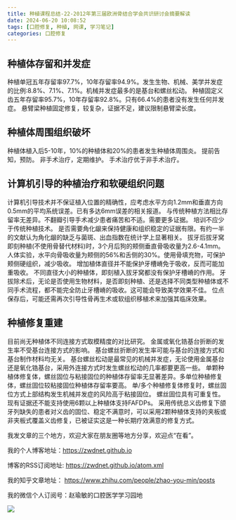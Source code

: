```yaml
---
title: 种植课程总结-22-2012年第三届欧洲骨结合学会共识研讨会摘要解读
date: 2024-06-20 10:08:52
tags: [口腔修复, 种植, 网课, 学习笔记]
categories: 口腔修复
---
```

## 种植体存留和并发症
种植单冠五年存留率97.7%，10年存留率94.9%。发生生物、机械、美学并发症的比例:8.8%、7.1%、7.1%。机械并发症最多的是基台和螺丝松动。
种植固定义齿五年存留率95.7%，10年存留率92.8%。只有66.4%的患者没有发生任何并发症。
悬臂梁种植固定修复，较复杂，证据不足，建议限制悬臂梁长度。

## 种植体周围组织破坏
种植体植入后5-10年，10%的种植体和20%的患者发生种植体周围炎。
提前告知，预防。
非手术治疗，定期维护。
手术治疗优于非手术治疗。

## 计算机引导的种植治疗和软硬组织问题
计算机引导技术并不保证植入位置的精确性，应考虑水平方向1.2mm和垂直方向0.5mm的平均系统误差。已有多达6mm误差的相关报道。
与传统种植方法相比存留率无差异。不翻瓣引导手术减少患者痛苦和不适。需要更多证据。
培训不应少于传统种植技术。
是否需要角化龈来保持健康和组织稳定的证据有限。有约一半的文献认为角化龈的缺乏与菌斑、出血指数在统计学上显著相关。
拔牙后拔牙窝即刻种植(不使用骨替代材料)时，3个月后狗的颊侧垂直骨吸收量为2.6-4.1mm。人体实验，水平向骨吸收量为颊侧的56%和舌侧的30%。使用骨填充物，可保护颊侧硬组织，减少吸收。
增加植体直径并不能保护牙槽嵴免于吸收，反而可能加重吸收。
不同直径大小的种植体，即刻植入拔牙窝都没有保护牙槽嵴的作用。
牙拔除术后，无论是否使用生物材料，是否即刻种植、还是选择不同类型种植体或不同手术流程，都不能完全防止牙槽嵴的吸收。这可能会导致美学效果不佳。
位点保存后，可能还需再次引导性骨再生术或软组织移植术来加强其临床效果。

## 种植修复重建
目前尚无种植体不同连接方式取模精度的对比研究。
金属或氧化锆基台折断的发生率不受基台连接方式的影响。
基台螺丝折断的发生率可能与基台的连接方式和基台制作材料均无关。
基台螺丝松动是最常见的机械并发症，无论使用金属基台还是氧化锆基台，采用外连接方式时发生螺丝松动的几率都要更高一些。
单颗种植体修复体，螺丝固位与粘接固位的种植体存留率无显著差异。多单位种植修复体，螺丝固位较粘接固位种植体存留率要高。
单/多个种植修复体修复时，螺丝固位方式上部结构发生机械并发症的风险高于粘接固位。
螺丝固位具有可重复性。
现有证据还不能支持使用6颗以上种植体支持FAFDPs。
采用传统总义齿修复下颌牙列缺失的患者对义齿的固位、稳定不满意时，可以采用2颗种植体支持的夹板或非夹板式覆盖义齿修复，已被证实这是一种长期疗效满意的修复方式。




我发文章的三个地方，欢迎大家在朋友圈等地方分享，欢迎点“在看”。

我的个人博客地址：https://zwdnet.github.io

博客的RSS订阅地址: https://zwdnet.github.io/atom.xml

我的知乎文章地址： https://www.zhihu.com/people/zhao-you-min/posts

我的微信个人订阅号：赵瑜敏的口腔医学学习园地

![](https://zymblog-1258069789.cos.ap-chengdu.myqcloud.com/other/wx.jpg)
